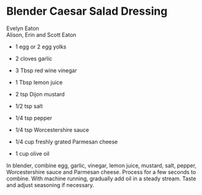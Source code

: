 # Blender Caesar Salad Dressing

Evelyn Eaton<br/>
Alison, Erin and Scott Eaton

- 1 egg or 2 egg yolks
- 2 cloves garlic
- 3 Tbsp red wine vinegar
- 1 Tbsp lemon juice
- 2 tsp Dijon mustard
- 1/2 tsp salt

- 1/4 tsp pepper
- 1/4 tsp Worcestershire sauce
- 1/4 cup freshly grated Parmesan cheese
- 1 cup olive oil

In blender, combine egg, garlic, vinegar, lemon juice, mustard, salt, pepper, Worcestershire sauce and Parmesan cheese. Process for a few seconds to combine. With machine running, gradually add oil in a steady stream. Taste and adjust seasoning if necessary.